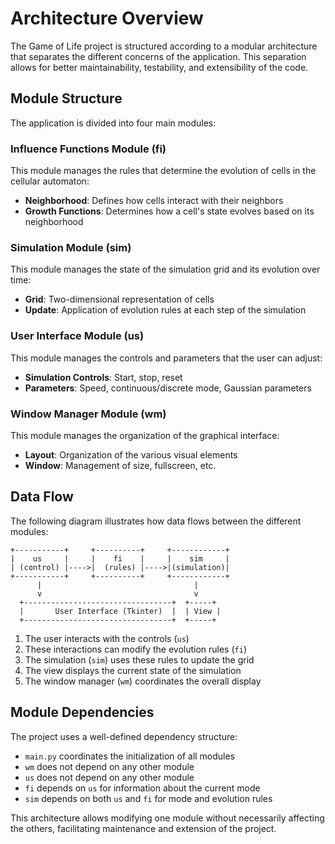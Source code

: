 # Architecture Overview

The Game of Life project is structured according to a modular architecture that separates the different concerns of the application. This separation allows for better maintainability, testability, and extensibility of the code.

## Module Structure

The application is divided into four main modules:

### Influence Functions Module (fi)

This module manages the rules that determine the evolution of cells in the cellular automaton:

- **Neighborhood**: Defines how cells interact with their neighbors
- **Growth Functions**: Determines how a cell's state evolves based on its neighborhood

### Simulation Module (sim)

This module manages the state of the simulation grid and its evolution over time:

- **Grid**: Two-dimensional representation of cells
- **Update**: Application of evolution rules at each step of the simulation

### User Interface Module (us)

This module manages the controls and parameters that the user can adjust:

- **Simulation Controls**: Start, stop, reset
- **Parameters**: Speed, continuous/discrete mode, Gaussian parameters

### Window Manager Module (wm)

This module manages the organization of the graphical interface:

- **Layout**: Organization of the various visual elements
- **Window**: Management of size, fullscreen, etc.

## Data Flow

The following diagram illustrates how data flows between the different modules:

```
+-----------+     +----------+     +------------+
|    us     |     |    fi    |     |    sim     |
| (control) |---->|  (rules) |---->|(simulation)|
+-----------+     +----------+     +------------+
      |                                  |
      v                                  v
  +---------------------------------+  +-----+
  |       User Interface (Tkinter)  |  | View |
  +---------------------------------+  +-----+
```

1. The user interacts with the controls (`us`)
2. These interactions can modify the evolution rules (`fi`) 
3. The simulation (`sim`) uses these rules to update the grid
4. The view displays the current state of the simulation
5. The window manager (`wm`) coordinates the overall display

## Module Dependencies

The project uses a well-defined dependency structure:

- `main.py` coordinates the initialization of all modules
- `wm` does not depend on any other module
- `us` does not depend on any other module
- `fi` depends on `us` for information about the current mode
- `sim` depends on both `us` and `fi` for mode and evolution rules

This architecture allows modifying one module without necessarily affecting the others, facilitating maintenance and extension of the project. 